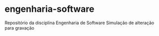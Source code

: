 # engenharia-software
Repositório da disciplina Engenharia de Software
Simulação de alteração para gravação
